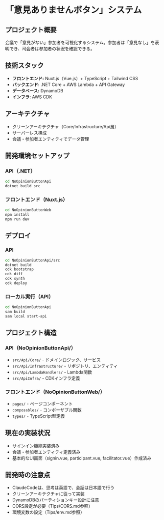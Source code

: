 # 「意見ありませんボタン」システム

## プロジェクト概要
会議で「意見がない」参加者を可視化するシステム。参加者は「意見なし」を表明でき、司会者は参加者の状況を確認できる。

## 技術スタック
- **フロントエンド:** Nuxt.js（Vue.js）+ TypeScript + Tailwind CSS
- **バックエンド:** .NET Core + AWS Lambda + API Gateway
- **データベース:** DynamoDB
- **インフラ:** AWS CDK

## アーキテクチャ
- クリーンアーキテクチャ（Core/Infrastructure/Api層）
- サーバーレス構成
- 会議・参加者エンティティでデータ管理

## 開発環境セットアップ

### API（.NET）
```bash
cd NoOpinionButtonApi
dotnet build src
```

### フロントエンド（Nuxt.js）
```bash
cd NoOpinionButtonWeb
npm install
npm run dev
```

## デプロイ

### API
```bash
cd NoOpinionButtonApi/src
dotnet build
cdk bootstrap
cdk diff
cdk synth
cdk deploy
```

### ローカル実行（API）
```bash
cd NoOpinionButtonApi
sam build
sam local start-api
```

## プロジェクト構造

### API（NoOpinionButtonApi/）
- `src/Api/Core/` - ドメインロジック、サービス
- `src/Api/Infrastructure/` - リポジトリ、エンティティ
- `src/Api/LambdaHandlers/` - Lambda関数
- `src/ApiInfra/` - CDKインフラ定義

### フロントエンド（NoOpinionButtonWeb/）
- `pages/` - ページコンポーネント
- `composables/` - コンポーザブル関数
- `types/` - TypeScript型定義

## 現在の実装状況
- サインイン機能実装済み
- 会議・参加者エンティティ定義済み
- 基本的なUI画面（signin.vue, participant.vue, facilitator.vue）作成済み

## 開発時の注意点
- ClaudeCodeは、思考は英語で、会話は日本語で行う
- クリーンアーキテクチャに従って実装
- DynamoDBのパーティションキー設計に注意
- CORS設定が必要（Tips/CORS.md参照）
- 環境変数の設定（Tips/env.md参照）